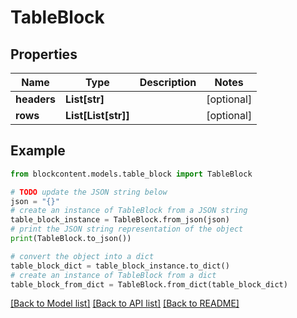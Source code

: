 # TableBlock


## Properties

Name | Type | Description | Notes
------------ | ------------- | ------------- | -------------
**headers** | **List[str]** |  | [optional] 
**rows** | **List[List[str]]** |  | [optional] 

## Example

```python
from blockcontent.models.table_block import TableBlock

# TODO update the JSON string below
json = "{}"
# create an instance of TableBlock from a JSON string
table_block_instance = TableBlock.from_json(json)
# print the JSON string representation of the object
print(TableBlock.to_json())

# convert the object into a dict
table_block_dict = table_block_instance.to_dict()
# create an instance of TableBlock from a dict
table_block_from_dict = TableBlock.from_dict(table_block_dict)
```
[[Back to Model list]](../README.md#documentation-for-models) [[Back to API list]](../README.md#documentation-for-api-endpoints) [[Back to README]](../README.md)


